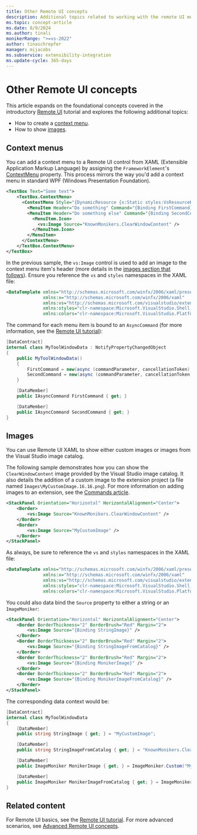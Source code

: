 ```yaml
---
title: Other Remote UI concepts
description: Additional topics related to working with the remote UI model.
ms.topic: concept-article
ms.date: 8/9/2024
ms.author: tinali
monikerRange: ">=vs-2022"
author: tinaschrepfer
manager: mijacobs
ms.subservice: extensibility-integration
ms.update-cycle: 365-days
---
```


# Other Remote UI concepts

This article expands on the foundational concepts covered in the introductory [Remote UI](remote-ui.md) tutorial and explores the following additional topics:

- How to create a [context menu](#context-menus).
- How to show [images](#images).

## Context menus

You can add a context menu to a Remote UI control from XAML (Extensible Application Markup Language) by assigning the `FrameworkElement`'s [ContextMenu](/dotnet/api/system.windows.frameworkelement.contextmenu) property. This process mirrors the way you'd add a context menu in standard WPF (Windows Presentation Foundation).

```xml
<TextBox Text="Some text">
    <TextBox.ContextMenu>
      <ContextMenu Style="{DynamicResource {x:Static styles:VsResourceKeys.ContextMenuStyleKey}}">
        <MenuItem Header="Do something" Command="{Binding FirstCommand}" />
        <MenuItem Header="Do something else" Command="{Binding SecondCommand}">
          <MenuItem.Icon>
            <vs:Image Source="KnownMonikers.ClearWindowContent" />
          </MenuItem.Icon>
        </MenuItem>
      </ContextMenu>
    </TextBox.ContextMenu>
</TextBox>
```

In the previous sample, the `vs:Image` control is used to add an image to the context menu item's header (more details in the [images section that follows](#images)). Ensure you reference the `vs` and `styles` namespaces in the XAML file:

```xml
<DataTemplate xmlns="http://schemas.microsoft.com/winfx/2006/xaml/presentation"
              xmlns:x="http://schemas.microsoft.com/winfx/2006/xaml"
              xmlns:vs="http://schemas.microsoft.com/visualstudio/extensibility/2022/xaml"
              xmlns:styles="clr-namespace:Microsoft.VisualStudio.Shell;assembly=Microsoft.VisualStudio.Shell.15.0"
              xmlns:colors="clr-namespace:Microsoft.VisualStudio.PlatformUI;assembly=Microsoft.VisualStudio.Shell.15.0">
```

The command for each menu item is bound to an `AsyncCommand` (for more information, see the [Remote UI tutorial](remote-ui.md)):

```cs
[DataContract]
internal class MyToolWindowData : NotifyPropertyChangedObject
{
    public MyToolWindowData()
    {
        FirstCommand = new(async (commandParameter, cancellationToken) => ...);
        SecondCommand = new(async (commandParameter, cancellationToken) => ...);
    }

    [DataMember]
    public IAsyncCommand FirstCommand { get; }

    [DataMember]
    public IAsyncCommand SecondCommand { get; }
}
```

## Images

You can use Remote UI XAML to show either custom images or images from the Visual Studio image catalog.

The following sample demonstrates how you can show the `ClearWindowContent` image provided by the Visual Studio image catalog. It also details the addition of a custom image to the extension project (a file named `Images\MyCustomImage.16.16.png`). For more information on adding images to an extension, see the [Commands article](../command/command.md#add-an-icon-to-a-command).

```xml
<StackPanel Orientation="Horizontal" HorizontalAlignment="Center">
    <Border>
        <vs:Image Source="KnownMonikers.ClearWindowContent" />
    </Border>
    <Border>
        <vs:Image Source="MyCustomImage" />
    </Border>
</StackPanel>
```

As always, be sure to reference the `vs` and `styles` namespaces in the XAML file:

```xml
<DataTemplate xmlns="http://schemas.microsoft.com/winfx/2006/xaml/presentation"
              xmlns:x="http://schemas.microsoft.com/winfx/2006/xaml"
              xmlns:vs="http://schemas.microsoft.com/visualstudio/extensibility/2022/xaml"
              xmlns:styles="clr-namespace:Microsoft.VisualStudio.Shell;assembly=Microsoft.VisualStudio.Shell.15.0"
              xmlns:colors="clr-namespace:Microsoft.VisualStudio.PlatformUI;assembly=Microsoft.VisualStudio.Shell.15.0">
```

You could also data bind the `Source` property to either a string or an `ImageMoniker`:

```xml
<StackPanel Orientation="Horizontal" HorizontalAlignment="Center">
    <Border BorderThickness="2" BorderBrush="Red" Margin="2">
        <vs:Image Source="{Binding StringImage}" />
    </Border>
    <Border BorderThickness="2" BorderBrush="Red" Margin="2">
        <vs:Image Source="{Binding StringImageFromCatalog}" />
    </Border>
    <Border BorderThickness="2" BorderBrush="Red" Margin="2">
        <vs:Image Source="{Binding MonikerImage}" />
    </Border>
    <Border BorderThickness="2" BorderBrush="Red" Margin="2">
        <vs:Image Source="{Binding MonikerImageFromCatalog}" />
    </Border>
</StackPanel>
```

The corresponding data context would be:

```cs
[DataContract]
internal class MyToolWindowData
{
    [DataMember]
    public string StringImage { get; } = "MyCustomImage";

    [DataMember]
    public string StringImageFromCatalog { get; } = "KnownMonikers.ClearWindowContent";

    [DataMember]
    public ImageMoniker MonikerImage { get; } = ImageMoniker.Custom("MyCustomImage");

    [DataMember]
    public ImageMoniker MonikerImageFromCatalog { get; } = ImageMoniker.KnownValues.ClearWindowContent;
}
```

## Related content

For Remote UI basics, see the [Remote UI tutorial](remote-ui.md). For more advanced scenarios, see [Advanced Remote UI concepts](advanced-remote-ui.md).
